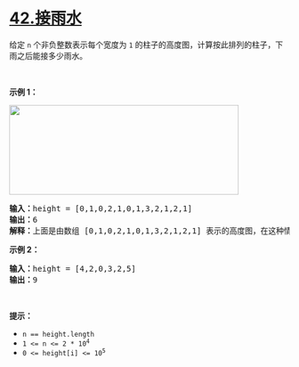 # [42.接雨水](https://leetcode.cn/problems/trapping-rain-water/)

<p>给定&nbsp;<code>n</code> 个非负整数表示每个宽度为 <code>1</code> 的柱子的高度图，计算按此排列的柱子，下雨之后能接多少雨水。</p>

<p>&nbsp;</p>

<p><strong>示例 1：</strong></p>

<p><img src="https://assets.leetcode-cn.com/aliyun-lc-upload/uploads/2018/10/22/rainwatertrap.png" style="height: 161px; width: 412px;" /></p>

<pre>
<strong>输入：</strong>height = [0,1,0,2,1,0,1,3,2,1,2,1]
<strong>输出：</strong>6
<strong>解释：</strong>上面是由数组 [0,1,0,2,1,0,1,3,2,1,2,1] 表示的高度图，在这种情况下，可以接 6 个单位的雨水（蓝色部分表示雨水）。 
</pre>

<p><strong>示例 2：</strong></p>

<pre>
<strong>输入：</strong>height = [4,2,0,3,2,5]
<strong>输出：</strong>9
</pre>

<p>&nbsp;</p>

<p><strong>提示：</strong></p>

<ul>
	<li><code>n == height.length</code></li>
	<li><code>1 &lt;= n &lt;= 2 * 10<sup>4</sup></code></li>
	<li><code>0 &lt;= height[i] &lt;= 10<sup>5</sup></code></li>
</ul>
